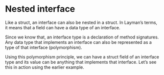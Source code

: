 # Nested interface
Like a struct, an interface can also be nested in a struct. In Layman’s terms, it means that a field can have a data type of an interface.

Since we know that, an interface type is a declaration of method signatures. Any data type that implements an interface can also be represented as a type of that interface (polymorphism).

Using this polymorphism principle, we can have a struct field of an interface type and its value can be anything that implements that interface. Let’s see this in action using the earlier example.